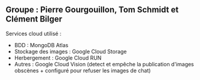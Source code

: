 ## Groupe : Pierre Gourgouillon, Tom Schmidt et Clément Bilger

Services cloud utilisé : 
- BDD : MongoDB Atlas
- Stockage des images : Google Cloud Storage
- Herbergement : Google Cloud RUN
- Autres : Google Cloud Vision (detect et empêche la publication d'images obscènes + configuré pour refuser les images de chat)
